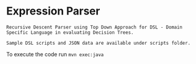 # Expression Parser

```Recursive Descent Parser using Top Down Approach for DSL - Domain Specific Language in evaluating Decision Trees.```

```Sample DSL scripts and JSON data are available under scripts folder.```

To execute the code run ```mvn exec:java``` 
